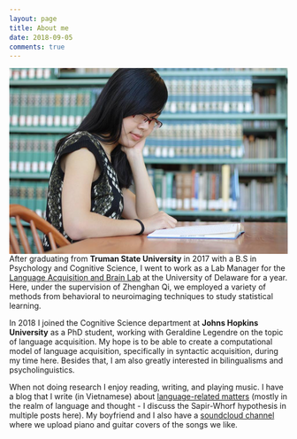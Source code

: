 ```yaml
---
layout: page
title: About me
date: 2018-09-05
comments: true
---
```


<img src="../assets/img/17951673_10154653164103460_1144671211167586616_n.jpg"
     alt="Markdown Monster icon"
     style="float: left; margin-right: 10px;" />
     
     
     
After graduating from **Truman State University** in 2017 with a B.S in Psychology and Cognitive Science, I went to work as a Lab Manager for the [Language Acquisition and Brain Lab](https://sites.udel.edu/q-lab/people/) at the University of Delaware for a year. Here, under the supervision of Zhenghan Qi, we employed a variety of methods from behavioral to neuroimaging techniques to study statistical learning. 
    
In 2018 I joined the Cognitive Science department at **Johns Hopkins University** as a PhD student, working with Geraldine Legendre on the topic of language acquisition. My hope is to be able to create a computational model of language acquisition, specifically in syntactic acquisition, during my time here. Besides that, I am also greatly interested in bilingualisms and psycholinguistics. 
    
When not doing research I enjoy reading, writing, and playing music. I have a blog that I write (in Vietnamese) about [language-related matters](https://wordinthesea.wordpress.com/) (mostly in the realm of language and thought - I discuss the Sapir-Whorf hypothesis in multiple posts here). My boyfriend and I also have a [soundcloud channel](https://soundcloud.com/fishpig2511) where we upload piano and guitar covers of the songs we like.
